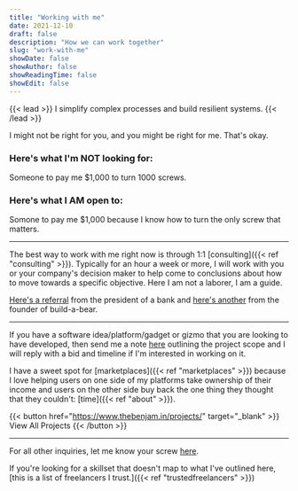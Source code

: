 ```yaml
---
title: "Working with me"
date: 2021-12-10
draft: false
description: "How we can work together"
slug: "work-with-me"
showDate: false
showAuthor: false
showReadingTime: false
showEdit: false
---
```

{{< lead >}}
I simplify complex processes and build resilient systems. 
{{< /lead >}}

I might not be right for you, and you might be right for me. That's okay. 

### Here's what I'm **NOT** looking for:
Someone to pay me $1,000 to turn 1000 screws. 

### Here's what I **AM** open to:
Somone to pay me $1,000 because I know how to turn the only screw that matters. 

---

The best way to work with me right now is through 1:1 [consulting]({{< ref "consulting" >}}). 
Typically for an hour a week or more, I will work with you or your company's decision maker to help come to conclusions about how to move towards a specific objective. Here I am not a laborer, I am a guide. 

[Here's a referral](/Saint%20Louis%20Bank%20Letter.pdf) from the president of a bank and [here's another](/Maxine%20Letter.pdf) from the founder of build-a-bear. 

---

If you have a software idea/platform/gadget or gizmo that you are looking to have developed, then send me a note [here](mailto:me@benjmaminbanderson.com) outlining the project scope and I will reply with a bid and timeline if I'm interested in working on it. 

I have a sweet spot for [marketplaces]({{< ref "marketplaces" >}}) because I love helping users on one side of my platforms take ownership of their income and users on the other side buy back the one thing they thought that they couldn't: [time]({{< ref "about" >}}). 

{{< button href="https://www.thebenjam.in/projects/" target="_blank" >}}
View All Projects
{{< /button >}}

--- 

For all other inquiries, let me know your screw [here](mailto:me@benjmaminbanderson.com). 

If you're looking for a skillset that doesn't map to what I've outlined here, [this is a list of freelancers I trust.]({{< ref "trustedfreelancers" >}}) 

